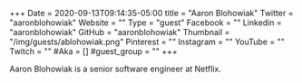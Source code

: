 +++
Date = 2020-09-13T09:14:35-05:00
title = "Aaron Blohowiak"
Twitter = "aaronblohowiak"
Website = ""
Type = "guest"
Facebook = ""
Linkedin = "aaronblohowiak"
GitHub = "aaronblohowiak"
Thumbnail = "/img/guests/ablohowiak.png"
Pinterest = ""
Instagram = ""
YouTube = ""
Twitch = ""
#Aka = []
#guest_group = ""
+++

Aaron Blohowiak is a senior software engineer at Netflix.